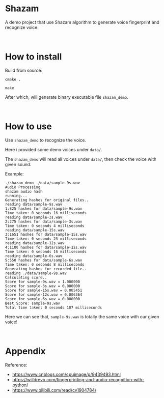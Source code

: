 # Shazam

A demo project that use Shazam algorithm to generate voice fingerprint and recognize voice.

<br/>

# How to install

Build from source:

```shell
cmake .

make
```

After which, will generate binary executable file `shazam_demo`.

<br/>

# How to use

Use `shazam_demo` to recognize the voice.

Here i provided some demo voices under `data/`.

The `shazam_demo` will read all voices under `data/`, then check the voice with given sound.

Example:

```shell
./shazam_demo ./data/sample-9s.wav
Audio Processing
shazam audio hash
running... 
Generating hashes for original files.. 
reading data/sample-9s.wav 
1:825 hashes for data/sample-9s.wav
Time taken: 0 seconds 16 milliseconds
reading data/sample-3s.wav 
2:275 hashes for data/sample-3s.wav
Time taken: 0 seconds 4 milliseconds
reading data/sample-15s.wav 
3:1651 hashes for data/sample-15s.wav
Time taken: 0 seconds 25 milliseconds
reading data/sample-12s.wav 
4:1100 hashes for data/sample-12s.wav
Time taken: 0 seconds 16 milliseconds
reading data/sample-6s.wav 
5:550 hashes for data/sample-6s.wav
Time taken: 0 seconds 8 milliseconds
Generating hashes for recorded file.. 
reading ./data/sample-9s.wav 
Calculating score.. 
Score for sample-9s.wav = 1.000000
Score for sample-3s.wav = 0.000000
Score for sample-15s.wav = 0.005451
Score for sample-12s.wav = 0.006364
Score for sample-6s.wav = 0.000000
Best Score: sample-9s.wav
Total time taken: 0 seconds 107 milliseconds
```

Here we can see that, `sample-9s.wav` is totally the same voice with our given voice!

<br/>

# Appendix

Reference:

- https://www.cnblogs.com/cpuimage/p/9439493.html
- https://willdrevo.com/fingerprinting-and-audio-recognition-with-python/
- https://www.bilibili.com/read/cv1904784/
